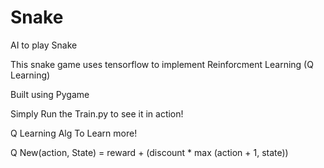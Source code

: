 # Snake
AI to play Snake

This snake game uses tensorflow to implement Reinforcment Learning (Q Learning)

Built using Pygame

Simply Run the Train.py to see it in action!

Q Learning Alg To Learn more!

Q New(action, State) = reward + (discount * max (action + 1, state))